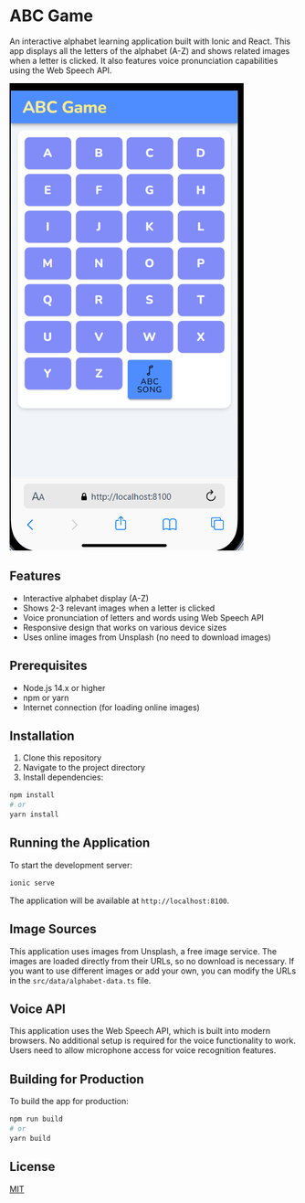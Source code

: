 # ABC Game

An interactive alphabet learning application built with Ionic and React. This app displays all the letters of the alphabet (A-Z) and shows related images when a letter is clicked. It also features voice pronunciation capabilities using the Web Speech API.

![ABC Game Screenshot](screenshot/Screenshot%202025-04-06%20191646.png)

## Features

- Interactive alphabet display (A-Z)
- Shows 2-3 relevant images when a letter is clicked
- Voice pronunciation of letters and words using Web Speech API
- Responsive design that works on various device sizes
- Uses online images from Unsplash (no need to download images)

## Prerequisites

- Node.js 14.x or higher
- npm or yarn
- Internet connection (for loading online images)

## Installation

1. Clone this repository
2. Navigate to the project directory
3. Install dependencies:

```bash
npm install
# or
yarn install
```

## Running the Application

To start the development server:

```bash
ionic serve
```

The application will be available at `http://localhost:8100`.

## Image Sources

This application uses images from Unsplash, a free image service. The images are loaded directly from their URLs, so no download is necessary. If you want to use different images or add your own, you can modify the URLs in the `src/data/alphabet-data.ts` file.

## Voice API

This application uses the Web Speech API, which is built into modern browsers. No additional setup is required for the voice functionality to work. Users need to allow microphone access for voice recognition features.

## Building for Production

To build the app for production:

```bash
npm run build
# or
yarn build
```

## License

[MIT](LICENSE)
